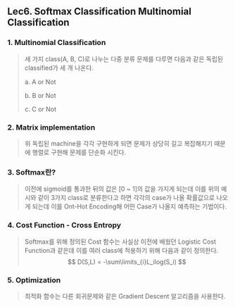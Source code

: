 ## Lec6. Softmax Classification Multinomial Classification

### 1. Multinomial Classification

> 세 가지 class(A, B, C)로 나누는 다중 분류 문제를 다루면 다음과 같은 독립된 classified가 세 개 나온다.
>
>   a. A or Not
>
>   b. B or Not
>
>   c. C or Not

### 2. Matrix implementation

> 위 독립된 machine을 각각 구현하게 되면 문제가 상당히 길고 복잡해지기 때문에 행렬로 구현해 문제를 단순화 시킨다.

### 3. Softmax란?

> 이전에 sigmoid를 통과한 뒤의 값은 [0 ~ 1]의 값을 가지게 되는데 이를 위의 예시와 같이 3가지 class로 분류한다고 하면 각각의 case가 나올 확률값으로 나오게 되는데 이를 Ont-Hot Encoding해 어떤 Case가 나올지 예측하는 기법이다.

### 4. Cost Function - Cross Entropy

> Softmax를 위해 정의된 Cost 함수는 사실상 이전에 배웠던 Logistic Cost Function과 같은데 이를 여러 class에 적용하기 위해 다음과 같이 정의한다.
> $$
> D(S,L) = -\sum\limits_{i}L_ilog(S_i)
> $$

### 5. Optimization

> 최적화 함수는 다른 회귀문제와 같은 Gradient Descent 알고리즘을 사용한다.

